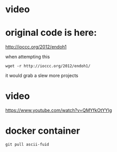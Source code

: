 

# video
# original code is here:

http://ioccc.org/2012/endoh1

when attempting this 

`wget -r http://ioccc.org/2012/endoh1/`

it would grab a slew more projects


# video

https://www.youtube.com/watch?v=QMYfkOtYYlg

# docker container
`git pull ascii-fuid`

